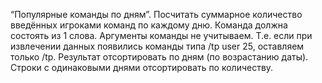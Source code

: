 “Популярные команды по дням”. Посчитать суммарное количество введённых игроками команд по каждому дню.
Команда должна состоять из 1 слова. Аргументы команды не учитываем. Т.е. если при извлечении данных появились команды типа /tp user 25, оставляем только /tp.
Результат отсортировать по дням (по возрастанию даты). Строки с одинаковыми днями отсортировать по количеству.

